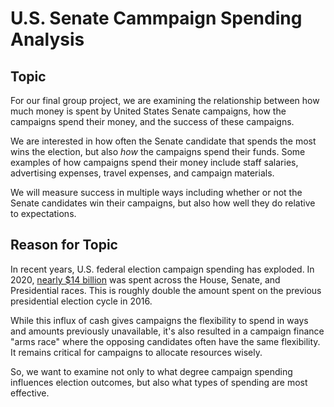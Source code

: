 # U.S. Senate Cammpaign Spending Analysis

## Topic

For our final group project, we are examining the relationship between how much money is spent by United States Senate campaigns, how the campaigns spend their money, and the success of these campaigns.

We are interested in how often the Senate candidate that spends the most wins the election, but also *how* the campaigns spend their funds. Some examples of how campaigns spend their money include staff salaries, advertising expenses, travel expenses, and campaign materials.

We will measure success in multiple ways including whether or not the Senate candidates win their campaigns, but also how well they do relative to expectations.

## Reason for Topic

In recent years, U.S. federal election campaign spending has exploded. In 2020, [nearly $14 billion](https://graphics.reuters.com/USA-ELECTION/SENATE-FUNDRAISING/yxmvjeyjkpr/) was spent across the House, Senate, and Presidential races. This is roughly double the amount spent on the previous presidential election cycle in 2016.

While this influx of cash gives campaigns the flexibility to spend in ways and amounts previously unavailable, it's also resulted in a campaign finance "arms race" where the opposing candidates often have the same flexibility. It remains critical for campaigns to allocate resources wisely.

So, we want to examine not only to what degree campaign spending influences election outcomes, but also what types of spending are most effective.
